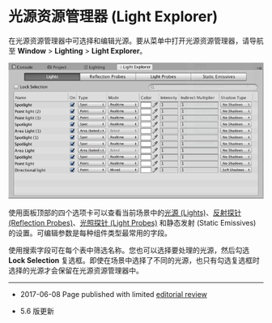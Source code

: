 # 光源资源管理器 (Light Explorer)

在光源资源管理器中可选择和编辑光源。要从菜单中打开光源资源管理器，请导航至 __Window__ > __Lighting__ > __Light Explorer__。

![](../uploads/Main/LightingExplorer-0.png) 

使用面板顶部的四个选项卡可以查看当前场景中的[光源 (Lights)](LightSources.html)、[反射探针 (Reflection Probes)](class-ReflectionProbe.html)、[光照探针 (Light Probes)](LightProbes.html) 和静态发射 (Static Emissives) 的设置。可编辑参数是每种组件类型最常用的字段。

使用搜索字段可在每个表中筛选名称。您也可以选择要处理的光源，然后勾选 __Lock Selection__ 复选框。即使在场景中选择了不同的光源，也只有勾选复选框时选择的光源才会保留在光源资源管理器中。

---

* <span class="page-edit"> 2017-06-08  Page published with limited [editorial review](DocumentationEditorialReview.html)
</span>

* <span class="page-history">5.6 版更新</span>
